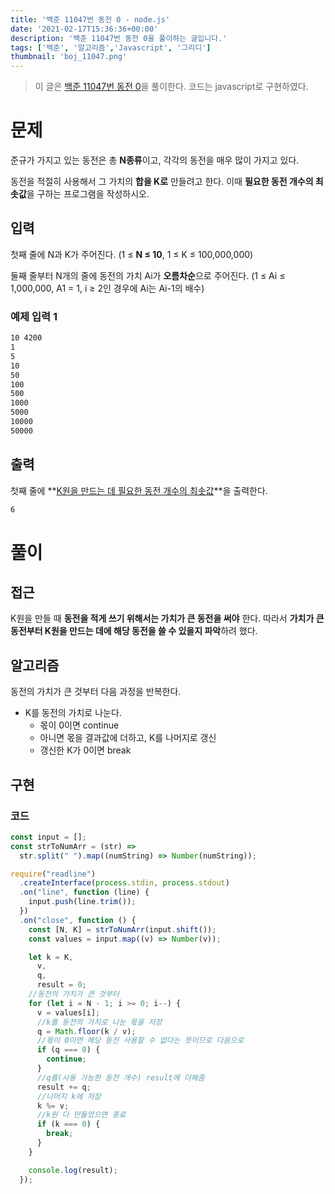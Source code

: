 ```yaml
---
title: '백준 11047번 동전 0 - node.js'
date: '2021-02-17T15:36:36+00:00'
description: '백준 11047번 동전 0을 풀이하는 글입니다.'
tags: ['백준', '알고리즘','Javascript', '그리디']
thumbnail: 'boj_11047.png'
---
```


> 이 글은 [백준 11047번 동전 0](https://www.acmicpc.net/problem/11047)을 풀이한다. 코드는 javascript로 구현하였다.

# 문제

준규가 가지고 있는 동전은 총 **N종류**이고, 각각의 동전을 매우 많이 가지고 있다.

동전을 적절히 사용해서 그 가치의 **합을 K로** 만들려고 한다. 이때 **필요한 동전 개수의 최솟값**을 구하는 프로그램을 작성하시오.

## 입력

첫째 줄에 N과 K가 주어진다. (1 ≤ **N ≤ 10**, 1 ≤ K ≤ 100,000,000)

둘째 줄부터 N개의 줄에 동전의 가치 Ai가 **오름차순**으로 주어진다. (1 ≤ Ai ≤ 1,000,000, A1 = 1, i ≥ 2인 경우에 Ai는 Ai-1의 배수)

### 예제 입력 1

```bash
10 4200
1
5
10
50
100
500
1000
5000
10000
50000
```

## 출력

첫째 줄에 **<u>K원을 만드는 데 필요한 동전 개수의 최솟값</u>**을 출력한다.

```bash
6
```

# 풀이

## 접근

K원을 만들 때 **동전을 적게 쓰기 위해서는 가치가 큰 동전을 써야** 한다. 따라서 **가치가 큰 동전부터 K원을 만드는 데에 해당 동전을 쓸 수 있을지 파악**하려 했다. 

## 알고리즘

동전의 가치가 큰 것부터 다음 과정을 반복한다.

- K를 동전의 가치로 나눈다.
    - 몫이 0이면 continue
    - 아니면 몫을 결과값에 더하고, K를 나머지로 갱신
    - 갱신한 K가 0이면 break

## 구현

### 코드

```jsx
const input = [];
const strToNumArr = (str) =>
  str.split(" ").map((numString) => Number(numString));

require("readline")
  .createInterface(process.stdin, process.stdout)
  .on("line", function (line) {
    input.push(line.trim());
  })
  .on("close", function () {
    const [N, K] = strToNumArr(input.shift());
    const values = input.map((v) => Number(v));

    let k = K,
      v,
      q,
      result = 0;
    //동전의 가치가 큰 것부터
    for (let i = N - 1; i >= 0; i--) {
      v = values[i];
      //k를 동전의 가치로 나눈 몫을 저장
      q = Math.floor(k / v);
      //몫이 0이면 해당 동전 사용할 수 없다는 뜻이므로 다음으로
      if (q === 0) {
        continue;
      }
      //q를(사용 가능한 동전 개수) result에 더해줌
      result += q;
      //나머지 k에 저장
      k %= v;
      //k원 다 만들었으면 종료
      if (k === 0) {
        break;
      }
    }

    console.log(result);
  });
```